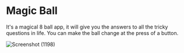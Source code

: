 # Magic Ball

It's a magical 8 ball app, it will give you the answers to all the tricky questions in life. You can make the ball change at the press of a button.

![Screenshot (1198)](https://user-images.githubusercontent.com/87477923/180449023-cabb1b31-03e9-41ff-b7b6-bcba6e199940.png)
